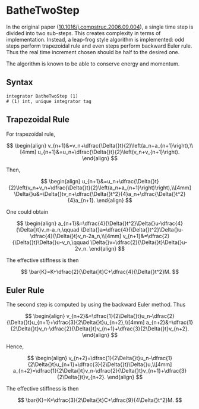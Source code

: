 # BatheTwoStep

In the original paper ([10.1016/j.compstruc.2006.09.004](https://doi.org/10.1016/j.compstruc.2006.09.004)), a single time step is divided into two sub-steps. This creates complexity in terms of implementation. Instead, a leap-frog style algorithm is implemented: odd steps perform trapezoidal rule and even steps perform backward Euler rule. Thus the real time increment chosen should be half to the desired one.

The algorithm is known to be able to conserve energy and momentum.

## Syntax

```
integrator BatheTwoStep (1)
# (1) int, unique integrator tag
```

## Trapezoidal Rule

For trapezoidal rule,

$$
\begin{align}
v_{n+1}&=v_n+\dfrac{\Delta{}t}{2}\left(a_n+a_{n+1}\right),\\[4mm]
u_{n+1}&=u_n+\dfrac{\Delta{}t}{2}\left(v_n+v_{n+1}\right).
\end{align}
$$

Then,

$$
\begin{align}
u_{n+1}&=u_n+\dfrac{\Delta{}t}{2}\left(v_n+v_n+\dfrac{\Delta{}t}{2}\left(a_n+a_{n+1}\right)\right),\\[4mm]
\Delta{}u&=\Delta{}tv_n+\dfrac{\Delta{}t^2}{4}a_n+\dfrac{\Delta{}t^2}{4}a_{n+1}.
\end{align}
$$

One could obtain

$$
\begin{align}
a_{n+1}&=\dfrac{4}{\Delta{}t^2}\Delta{}u-\dfrac{4}{\Delta{}t}v_n-a_n,\qquad
\Delta{}a=\dfrac{4}{\Delta{}t^2}\Delta{}u-\dfrac{4}{\Delta{}t}v_n-2a_n,\\[4mm]
v_{n+1}&=\dfrac{2}{\Delta{}t}\Delta{}u-v_n,\qquad
\Delta{}v=\dfrac{2}{\Delta{}t}\Delta{}u-2v_n.
\end{align}
$$

The effective stiffness is then

$$
\bar{K}=K+\dfrac{2}{\Delta{}t}C+\dfrac{4}{\Delta{}t^2}M.
$$

## Euler Rule

The second step is computed by using the backward Euler method. Thus

$$
\begin{align}
v_{n+2}&=\dfrac{1}{2\Delta{}t}u_n-\dfrac{2}{\Delta{}t}u_{n+1}+\dfrac{3}{2\Delta{}t}u_{n+2},\\[4mm]
a_{n+2}&=\dfrac{1}{2\Delta{}t}v_n-\dfrac{2}{\Delta{}t}v_{n+1}+\dfrac{3}{2\Delta{}t}v_{n+2}.
\end{align}
$$

Hence,

$$
\begin{align}
v_{n+2}=\dfrac{1}{2\Delta{}t}u_n-\dfrac{1}{2\Delta{}t}u_{n+1}+\dfrac{3}{2\Delta{}t}\Delta{}u,\\[4mm]
a_{n+2}=\dfrac{1}{2\Delta{}t}v_n-\dfrac{2}{\Delta{}t}v_{n+1}+\dfrac{3}{2\Delta{}t}v_{n+2}.
\end{align}
$$

The effective stiffness is then

$$
\bar{K}=K+\dfrac{3}{2\Delta{}t}C+\dfrac{9}{4\Delta{}t^2}M.
$$
